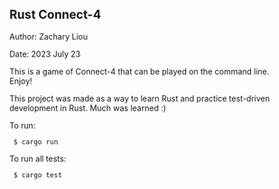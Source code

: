 ## Rust Connect-4

Author: Zachary Liou

Date: 2023 July 23

This is a game of Connect-4 that can be played on the command line. Enjoy!

This project was made as a way to learn Rust and practice test-driven development in Rust. Much was learned :)

To run:
```
 $ cargo run
```

To run all tests:
```
 $ cargo test
```

